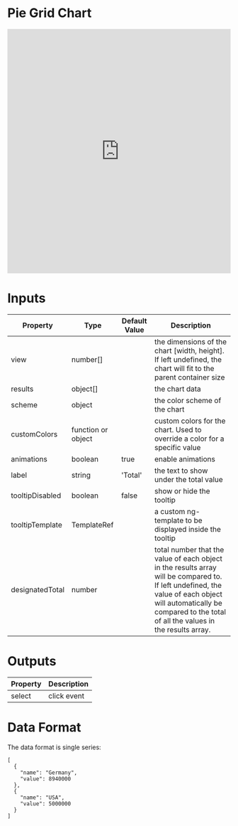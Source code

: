 # Pie Grid Chart

<iframe width="100%" height="550" frameborder="0" src="https://embed.plnkr.co/1wyoTPr38ajgzUmOhMHi?show=preview">
</iframe>

# Inputs

| Property        | Type               | Default Value | Description                                                                                                                                                                                                          |
|-----------------|--------------------|---------------|----------------------------------------------------------------------------------------------------------------------------------------------------------------------------------------------------------------------|
| view            | number[]           |               | the dimensions of the chart [width, height]. If left undefined, the chart will fit to the parent container size                                                                                                      |
| results         | object[]           |               | the chart data                                                                                                                                                                                                       |
| scheme          | object             |               | the color scheme of the chart                                                                                                                                                                                        |
| customColors    | function or object |               | custom colors for the chart. Used to override a color for a specific value                                                                                                                                           |
| animations      | boolean            | true          | enable animations                                                                                                                                                                                                    |
| label           | string             | 'Total'       | the text to show under the total value                                                                          |
| tooltipDisabled | boolean            | false         | show or hide the tooltip                                                                                                                                                                                             |
| tooltipTemplate | TemplateRef        |               | a custom ng-template to be displayed inside the tooltip                                                                                                                                                              |
| designatedTotal | number             |               | total number that the value of each object in the results array will be compared to. If left undefined, the value of each object will automatically be compared to the total of all the values in the results array. |

# Outputs

| Property | Description |
|----------|-------------|
| select   | click event |

# Data Format

The data format is single series:

```
[
  {
    "name": "Germany",
    "value": 8940000
  },
  {
    "name": "USA",
    "value": 5000000
  }
]
```
